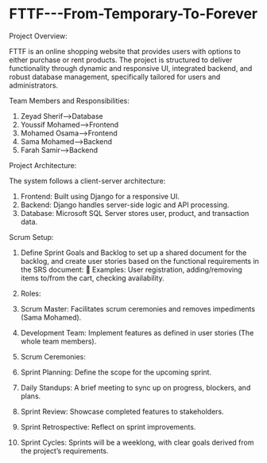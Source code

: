 # FTTF---From-Temporary-To-Forever

Project Overview:


FTTF is an online shopping website that provides users with options to either purchase or rent products. The project is structured to deliver functionality through dynamic and responsive UI, integrated backend, and robust database management, specifically tailored for users and administrators.


Team Members and Responsibilities:


1. Zeyad Sherif-->Database	
2. Youssif Mohamed-->Frontend
3. Mohamed Osama-->Frontend
4. Sama Mohamed-->Backend	
5. Farah Samir-->Backend	


Project Architecture:


The system follows a client-server architecture:


1. Frontend: Built using Django for a responsive UI.
2. Backend: Django handles server-side logic and API processing.
3. Database: Microsoft SQL Server stores user, product, and transaction data.


Scrum Setup:
1.	Define Sprint Goals and Backlog to set up a shared document for the backlog, and create user stories based on the functional requirements in the SRS document:
	Examples: User registration, adding/removing items to/from the cart, checking availability.


2.	Roles:

   
1. Scrum Master: Facilitates scrum ceremonies and removes impediments (Sama Mohamed).
2. Development Team: Implement features as defined in user stories (The whole team members).


3.	Scrum Ceremonies:

   
1. Sprint Planning: Define the scope for the upcoming sprint.
2. Daily Standups: A brief meeting to sync up on progress, blockers, and plans.
3. Sprint Review: Showcase completed features to stakeholders.
4. Sprint Retrospective: Reflect on sprint improvements.


4.	Sprint Cycles:
Sprints will be a weeklong, with clear goals derived from the project’s requirements.
